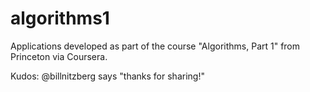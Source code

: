 algorithms1
===========

Applications developed as part of the course "Algorithms, Part 1" from Princeton via Coursera.

Kudos:
@billnitzberg says "thanks for sharing!"
